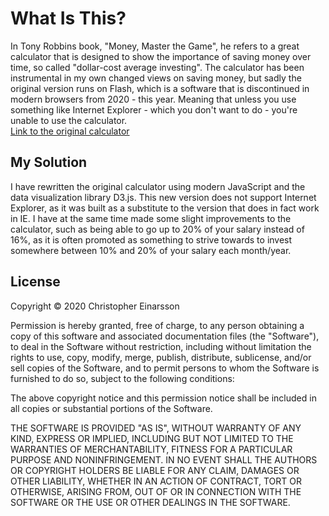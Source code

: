 # What Is This?

In Tony Robbins book, "Money, Master the Game", he refers to a great calculator that is designed to show the importance
of saving money over time, so called "dollar-cost average investing". The calculator has been instrumental in my own 
changed views on saving money, but sadly the original version runs on Flash, which is a software that is discontinued 
in modern browsers from 2020 - this year. Meaning that unless you use something like Internet Explorer - which you 
don't want to do - you're unable to use the calculator.  
[Link to the original calculator](https://archive.nytimes.com/www.nytimes.com/interactive/2010/03/24/your-money/one-pct-more-calculator.html)

## My Solution

I have rewritten the original calculator using modern JavaScript and the data visualization library D3.js. This new 
version does not support Internet Explorer, as it was built as a substitute to the version that does in fact 
work in IE. I have at the same time made some slight improvements to the calculator, such as being able to go up 
to 20% of your salary instead of 16%, as it is often promoted as something to strive towards to invest somewhere 
between 10% and 20% of your salary each month/year.

## License

Copyright © 2020 Christopher Einarsson

Permission is hereby granted, free of charge, to any person obtaining a copy of this software and associated documentation files (the "Software"), to deal in the Software without restriction, including without limitation the rights to use, copy, modify, merge, publish, distribute, sublicense, and/or sell copies of the Software, and to permit persons to whom the Software is furnished to do so, subject to the following conditions:

The above copyright notice and this permission notice shall be included in all copies or substantial portions of the Software.

THE SOFTWARE IS PROVIDED "AS IS", WITHOUT WARRANTY OF ANY KIND, EXPRESS OR IMPLIED, INCLUDING BUT NOT LIMITED TO THE WARRANTIES OF MERCHANTABILITY, FITNESS FOR A PARTICULAR PURPOSE AND NONINFRINGEMENT. IN NO EVENT SHALL THE AUTHORS OR COPYRIGHT HOLDERS BE LIABLE FOR ANY CLAIM, DAMAGES OR OTHER LIABILITY, WHETHER IN AN ACTION OF CONTRACT, TORT OR OTHERWISE, ARISING FROM, OUT OF OR IN CONNECTION WITH THE SOFTWARE OR THE USE OR OTHER DEALINGS IN THE SOFTWARE.